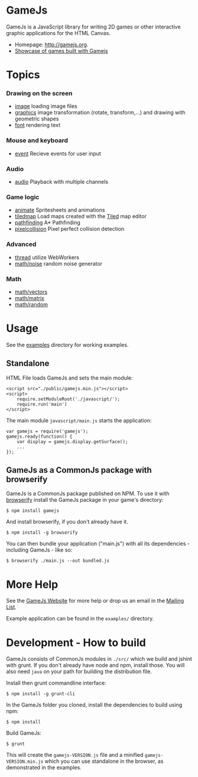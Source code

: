 GameJs
=======

GameJs is a JavaScript library for writing 2D games or other interactive
graphic applications for the HTML Canvas.

  * Homepage: <http://gamejs.org>.
  * [Showcase of games built with Gamejs](http://gamejs.org/showcase.html)

Topics
========

### Drawing on the screen

 * [image](http://docs.gamejs.org/gamejs/image/) loading image files
 * [graphics](http://docs.gamejs.org/gamejs/graphics/) image transformation (rotate, transform,...) and drawing with geometric shapes
 * [font](http://docs.gamejs.org/gamejs/font/) rendering text

### Mouse and keyboard

 * [event](http://docs.gamejs.org/gamejs/event/) Recieve events for user input

### Audio

 * [audio](http://docs.gamejs.org/gamejs/audio/) Playback with multiple channels

### Game logic

 * [animate](http://docs.gamejs.org/gamejs/animate/) Spritesheets and animations
 * [tiledmap](http://docs.gamejs.org/gamejs/tiledmap/) Load maps created with the [Tiled](http://www.mapeditor.org/) map editor
 * [pathfinding](http://docs.gamejs.org/gamejs/pathfinding/) A* Pathfinding
 * [pixelcollision](http://docs.gamejs.org/gamejs/pixelcollision) Pixel perfect collision detection

### Advanced

 * [thread](http://docs.gamejs.org/gamejs/thread/) utilize WebWorkers
 * [math/noise](http://docs.gamejs.org/gamejs/math/noise/) random noise generator

### Math

 * [math/vectors](http://docs.gamejs.org/gamejs/doc/api/gamejs/math/vectors/)
 * [math/matrix](http://docs.gamejs.org/gamejs/doc/api/gamejs/math/matrix/)
 * [math/random](http://docs.gamejs.org/gamejs/doc/api/gamejs/math/random/)


Usage
=================

See the [examples](./examples/) directory for working examples.

## Standalone

HTML File loads GameJs and sets the main module:

    <script src="./public/gamejs.min.js"></script>
    <script>
        require.setModuleRoot('./javascript/');
        require.run('main')
    </script>


The main module `javascript/main.js` starts the application:

    var gamejs = require('gamejs');
    gamejs.ready(function() {
        var display = gamejs.display.getSurface();
        ...
    });

## GameJs as a CommonJs package with browserify

GameJs is a CommonJs package published on NPM. To use it with [browserify](http://browserify.org/) install the GameJs package in your game's directory:

    $ npm install gamejs

And install browserify, if you don't already have it.

    $ npm install -g browserify

You can then bundle your application ("main.js") with all its dependencies - including GameJs - like so:

    $ browserify ./main.js --out bundled.js

More Help
===========

See the [GameJs Website](http://gamejs.org) for more help or drop us
an email in the [Mailing List](http://groups.google.com/group/gamejs).

Example application can be found in the `examples/` directory.

Development - How to build
===================

GameJs consists of CommonJs modules in `./src/` which we build and jshint with grunt. If you don't already have node and npm, install those. You will also need `java` on your path for building the distribution file.

Install then grunt commandline interface:

    $ npm install -g grunt-cli


In the GameJs folder you cloned, install the dependencies to build using npm:

    $ npm install

Build GameJs:

    $ grunt

This will create the `gamejs-VERSION.js` file and a minified `gamejs-VERSION.min.js` which you can use standalone in the browser, as demonstrated in the examples.

